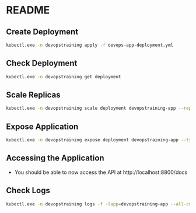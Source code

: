 # README

## Create Deployment
```bash
kubectl.exe -n devopstraining apply -f devops-app-deployment.yml
```

## Check Deployment
```bash
kubectl.exe -n devopstraining get deployment
```

## Scale Replicas
```bash
kubectl.exe -n devopstraining scale deployment devopstraining-app --replicas=5
```

## Expose Application
```bash
kubectl.exe -n devopstraining expose deployment devopstraining-app --type=LoadBalancer --name=devopstraining-service
```

## Accessing the Application
- You should be able to now access the API at http://localhost:8800/docs


## Check Logs
```bash
kubectl.exe -n devopstraining logs -f -lapp=devopstraining-app --all-containers --prefix --timestamps --since=30m

